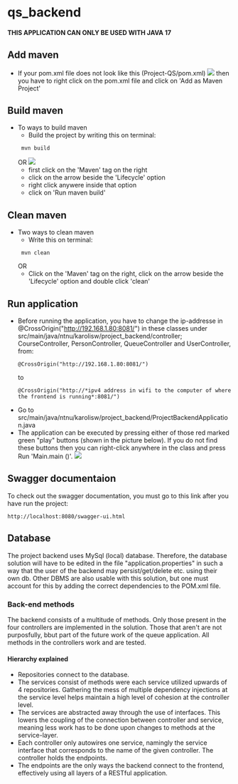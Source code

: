 # qs_backend

#### THIS APPLICATION CAN ONLY BE USED WITH JAVA 17

## Add maven
- If your pom.xml file does not look like this (Project-QS/pom.xml)
   ![](../main-backend/Skjermbilde%202022-04-04%20kl.%2014.38.58.png)
  then you have to right click on the pom.xml file and click on 'Add as Maven Project'

## Build maven
 - To ways to build maven
   - Build the project by writing this on terminal:
   ```
    mvn build
   ```
   OR 
   ![](../main-backend/Skjermbilde%202022-04-04%20kl.%2014.48.10.png)
   - first click on the 'Maven' tag on the right 
   - click on the arrow beside the 'Lifecycle' option
   - right click anywere inside that option
   - click on 'Run maven build'

## Clean maven
 - Two ways to clean maven
   - Write this on terminal:
   ```
    mvn clean
   ```
   OR
   - Click on the 'Maven' tag on the right, click on the arrow beside the 'Lifecycle' option and double click 'clean'
   
## Run application
 - Before running the application, you have to change the ip-addresse in @CrossOrigin("http://192.168.1.80:8081/") in these classes under src/main/java/ntnu/karolisw/project_backend/controller; CourseController, PersonController, QueueController and UserController, from:
    ```
   @CrossOrigin("http://192.168.1.80:8081/") 
   ```
   to
   ```
   @CrossOrigin("http://*ipv4 address in wifi to the computer of where the frontend is running*:8081/") 
   ```
 - Go to src/main/java/ntnu/karolisw/project_backend/ProjectBackendApplication.java
 - The application can be executed by pressing either of those red marked green "play" buttons (shown in the picture below). If you do not find these buttons then you can right-click anywhere in the class and press Run 'Main.main ()'.
![](../main-backend/Skjermbilde%202022-04-04%20kl.%2014.18.40.png)

## Swagger documentaion
 To check out the swagger documentation, you must go to this link after you have run the project:
```
http://localhost:8080/swagger-ui.html
```

## Database
The project backend uses MySql (local) database. Therefore, the database solution will have to be edited in the file "application.properties" in such a way that the user of the backend may persist/get/delete etc. using their own db. Other DBMS are also usable with this solution, but one must account for this by adding the correct dependencies to the POM.xml file.

### Back-end methods
The backend consists of a multitude of methods. Only those present in the four controllers are implemented in the solution. Those that aren't are not purposfully, bbut part of the future work of the queue application. All methods in the controllers work and are tested. 

#### Hierarchy explained
- Repositories connect to the database.
- The services consist of methods were each service utilized upwards of 4 repositories. Gathering the mess of multiple dependency injections at the service level helps maintain a high level of cohesion at the controller level.
- The services are abstracted away through the use of interfaces. This lowers the coupling of the connection between controller and service, meaning less work has to be done upon changes to methods at the service-layer. 
- Each controller only autowires one service, namingly the service interface that corresponds to the name of the given controller. The controller holds the endpoints.
- The endpoints are the only ways the backend connect to the frontend, effectively using all layers of a RESTful application.
